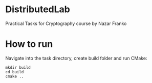 # DistributedLab
Practical Tasks for Cryptography course by Nazar Franko

# How to run
Navigate into the task directory, create build folder and run CMake:
```
mkdir build
cd build
cmake ..
```
